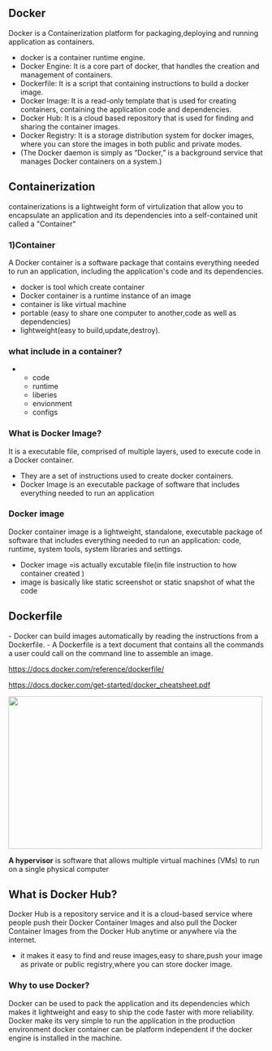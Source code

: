 <h2>Docker</h2>
Docker is a Containerization platform for packaging,deploying and running application as containers.

- docker is a container runtime engine.
- Docker Engine: It is a core part of docker, that handles the creation and management of containers.
- Dockerfile: It is a script that containing instructions to build a docker image.
- Docker Image: It is a read-only template that is used for creating containers, containing the application code and dependencies.
- Docker Hub: It is a cloud based repository that is used for finding and sharing the container images.
- Docker Registry: It is a storage distribution system for docker images, where you can store the images in both public and private modes.
- (The Docker daemon is simply as “Docker,” is a background service that manages Docker containers on a system.)

<h2>Containerization</h2>
containerizations is a lightweight form of virtulization that allow you to encapsulate an application and its dependencies into a self-contained unit called a "Container"
<h3>1)Container</h3>
A Docker container is a software package that contains everything needed to run an application, including the application's code and its dependencies.

- docker is tool which create container
- Docker container is a runtime instance of an image
- container is like virtual machine
- portable (easy to share one computer to another,code as well as dependencies)
- lightweight(easy to build,update,destroy).
<h3>what include in a container?</h3>

- - code
  - runtime
  - liberies
  - envionment
  - configs

<h3>What is Docker Image?</h3>
It is a executable file, comprised of multiple layers, used to execute code in a Docker container. 

- They are a set of instructions used to create docker containers.
- Docker Image is an executable package of software that includes everything needed to run an application
<h3>Docker image</h3>
Docker container image is a lightweight, standalone, executable package of software that includes everything needed to run an application: code, runtime, system tools, system libraries and settings.

- Docker image =is actually excutable file(in file instruction to how container created )
- image is basically like static screenshot or static snapshot of what the code
<h2>Dockerfile</h2>
- Docker can build images automatically by reading the instructions from a Dockerfile.
- A Dockerfile is a text document that contains all the commands a user could call on the command line to assemble an image.



https://docs.docker.com/reference/dockerfile/





 
https://docs.docker.com/get-started/docker_cheatsheet.pdf
<div>
<img width=500 height=300 src="https://www.google.com/imgres?q=docker%20cheatsheet&imgurl=https%3A%2F%2Fraw.githubusercontent.com%2Fsangam14%2Fdockercheatsheets%2Fmaster%2Fdockercheatsheet8.png&imgrefurl=https%3A%2F%2Fdockerlabs.collabnix.com%2Fdocker%2Fcheatsheet%2F&docid=7hB1JOR3fNsCmM&tbnid=g9CB8-d0fCaYcM&vet=12ahUKEwjgstvYwOOHAxVAUGwGHTkjLKkQM3oECBYQAA..i&w=1259&h=832&hcb=2&ved=2ahUKEwjgstvYwOOHAxVAUGwGHTkjLKkQM3oECBYQAA">
</div>

**A hypervisor** is software that allows multiple virtual machines (VMs) to run on a single physical computer
<h2>What is Docker Hub?</h2>
Docker Hub is a repository service and it is a cloud-based service where people push their Docker Container Images and also pull the Docker Container Images from the Docker Hub anytime or anywhere via the internet. 

- it makes it easy to find and reuse images,easy to share,push your image as private or public registry,where you can store docker image.
<h3>Why to use Docker?</h3>
Docker can be used to pack the application and its dependencies which makes it lightweight and easy to ship the code faster with more reliability. Docker make its very simple to run the application in the production environment docker container can be platform independent if the docker engine is installed in the machine.
